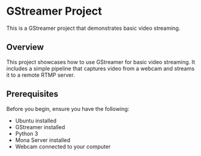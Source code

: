 # GStreamer Project

This is a GStreamer project that demonstrates basic video streaming.

## Overview

This project showcases how to use GStreamer for basic video streaming.
It includes a simple pipeline that captures video from a webcam and streams it to a remote RTMP server.

## Prerequisites

Before you begin, ensure you have the following:

- Ubuntu installed
- GStreamer installed
- Python 3
- Mona Server installed
- Webcam connected to your computer

